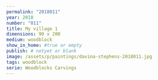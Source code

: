 ```yaml
---
permalink: "2018011"
year: 2018
number: "011"
title: My village 1
dimensions: 90 x 200
medium: woodblock
show_in_home: #true or empty
publish: # notyet or blank
image: /assets/p/paintings/davina-stephens-2018011.jpg
tags: woodblock
serie: Woodblocks Carvings
---
```

